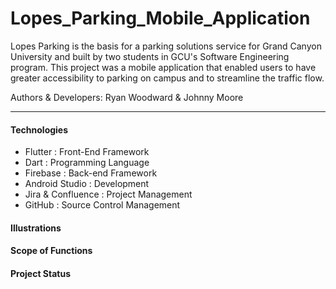 # Lopes_Parking_Mobile_Application
Lopes Parking is the basis for a parking solutions service for Grand Canyon University and built by two students in GCU's Software Engineering program. This project was a mobile application that enabled users to have greater accessibility to parking on campus and to streamline the traffic flow.

Authors & Developers: Ryan Woodward & Johnny Moore
***

#### Technologies
+ Flutter             : Front-End Framework
+ Dart                : Programming Language
+ Firebase            : Back-end Framework
+ Android Studio      : Development
+ Jira & Confluence   : Project Management
+ GitHub              : Source Control Management

#### Illustrations

#### Scope of Functions

#### Project Status




